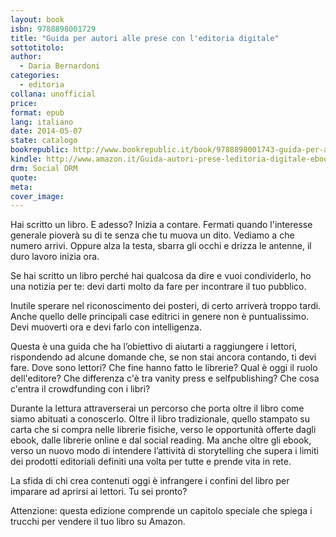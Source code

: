 ```yaml
---
layout: book
isbn: 9788898001729
title: "Guida per autori alle prese con l'editoria digitale"
sottotitolo:
author:
  - Daria Bernardoni
categories:
  - editoria
collana: unofficial
price: 
format: epub
lang: italiano
date: 2014-05-07
state: catalogo
bookrepublic: http://www.bookrepublic.it/book/9788898001743-guida-per-autori-alle-prese-con-leditoria-digitale/
kindle: http://www.amazon.it/Guida-autori-prese-leditoria-digitale-ebook/dp/B00K6DQHQM/
drm: Social DRM
quote:
meta:
cover_image:
---
```

Hai scritto un libro. E adesso? Inizia a contare. Fermati quando l'interesse generale pioverà su di te senza che tu muova un dito. Vediamo a che numero arrivi. Oppure alza la testa, sbarra gli occhi e drizza le antenne, il duro lavoro inizia ora. 

Se hai scritto un libro perché hai qualcosa da dire e vuoi condividerlo, ho una notizia per te: devi darti molto da fare per incontrare il tuo pubblico. 

Inutile sperare nel riconoscimento dei posteri, di certo arriverà troppo tardi. Anche quello delle principali case editrici in genere non è puntualissimo. Devi muoverti ora e devi farlo con intelligenza. 

Questa è una guida che ha l’obiettivo di aiutarti a raggiungere i lettori, rispondendo ad alcune domande che, se non stai ancora contando, ti devi fare. Dove sono lettori? Che fine hanno fatto le librerie? Qual è oggi il ruolo dell'editore? Che differenza c'è tra vanity press e selfpublishing? Che cosa c'entra il crowdfunding con i libri? 

Durante la lettura attraverserai un percorso che porta oltre il libro come siamo abituati a conoscerlo. Oltre il libro tradizionale, quello stampato su carta che si compra nelle librerie fisiche, verso le opportunità offerte dagli ebook, dalle librerie online e dal social reading. Ma anche oltre gli ebook, verso un nuovo modo di intendere l’attività di storytelling che supera i limiti dei prodotti editoriali definiti una volta per tutte e prende vita in rete. 

La sfida di chi crea contenuti oggi è infrangere i confini del libro per imparare ad aprirsi ai lettori. Tu sei pronto? 

Attenzione: questa edizione comprende un capitolo speciale che spiega i trucchi per vendere il tuo libro su Amazon.